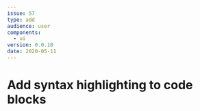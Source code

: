 ```yaml
---
issue: 57
type: add
audience: user
components:
  - ui
version: 0.0.10
date: 2020-05-11
---
```


# Add syntax highlighting to code blocks

